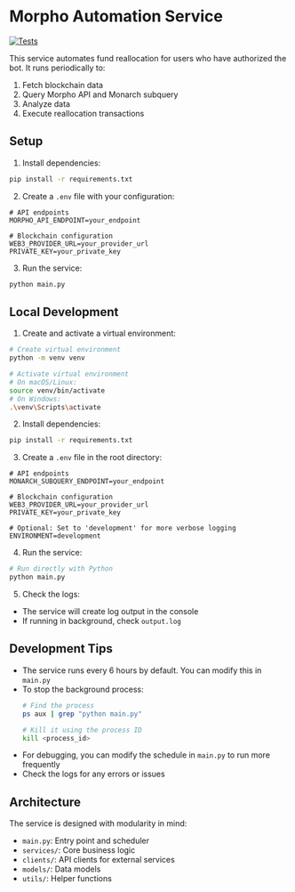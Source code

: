 # Morpho Automation Service

[![Tests](https://github.com/YOUR_USERNAME/agent-backend/actions/workflows/test.yml/badge.svg)](https://github.com/YOUR_USERNAME/agent-backend/actions/workflows/test.yml)

This service automates fund reallocation for users who have authorized the bot. It runs periodically to:
1. Fetch blockchain data
2. Query Morpho API and Monarch subquery
3. Analyze data
4. Execute reallocation transactions

## Setup

1. Install dependencies:
```bash
pip install -r requirements.txt
```

2. Create a `.env` file with your configuration:
```
# API endpoints
MORPHO_API_ENDPOINT=your_endpoint

# Blockchain configuration
WEB3_PROVIDER_URL=your_provider_url
PRIVATE_KEY=your_private_key
```

3. Run the service:
```bash
python main.py
```

## Local Development

1. Create and activate a virtual environment:
```bash
# Create virtual environment
python -m venv venv

# Activate virtual environment
# On macOS/Linux:
source venv/bin/activate
# On Windows:
.\venv\Scripts\activate
```

2. Install dependencies:
```bash
pip install -r requirements.txt
```

3. Create a `.env` file in the root directory:
```env
# API endpoints
MONARCH_SUBQUERY_ENDPOINT=your_endpoint

# Blockchain configuration
WEB3_PROVIDER_URL=your_provider_url
PRIVATE_KEY=your_private_key

# Optional: Set to 'development' for more verbose logging
ENVIRONMENT=development
```

4. Run the service:
```bash
# Run directly with Python
python main.py
```

5. Check the logs:
- The service will create log output in the console
- If running in background, check `output.log`

## Development Tips

- The service runs every 6 hours by default. You can modify this in `main.py`
- To stop the background process:
  ```bash
  # Find the process
  ps aux | grep "python main.py"
  
  # Kill it using the process ID
  kill <process_id>
  ```
- For debugging, you can modify the schedule in `main.py` to run more frequently
- Check the logs for any errors or issues

## Architecture

The service is designed with modularity in mind:
- `main.py`: Entry point and scheduler
- `services/`: Core business logic
- `clients/`: API clients for external services
- `models/`: Data models
- `utils/`: Helper functions
